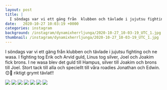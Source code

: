 ```yaml
---
layout: post
title: |
  I söndags var vi ett gäng från  klubben och tävlade i jujutsu fighting och ne wasa
date:   2020-10-27 10:03:19 +0000
categories: instagram
background: /instagram/dynamixherrljunga/2020-10-27_10-03-19_UTC_1.jpg
thumbnail: /instagram/dynamixherrljunga/2020-10-27_10-03-19_UTC_1.jpg
---
```

I söndags var vi ett gäng från  klubben och tävlade i jujutsu fighting och ne wasa. I fighting tog Erik och Arvid guld, Linus tog silver, Joel och Joakim fick brons. I ne wasa blev det guld till Hampus, silver till Joakim och brons till Joel. Stort tack till alla och speciellt till våra roadies Jonathan och Edwin. 😊💪 riktigt grymt tävlat!! 



<img src='/www-dynamix-herrljunga/instagram/dynamixherrljunga/2020-10-27_10-03-19_UTC_1.jpg' class='img-fluid' />


<img src='/www-dynamix-herrljunga/instagram/dynamixherrljunga/2020-10-27_10-03-19_UTC_2.jpg' class='img-fluid' />


<img src='/www-dynamix-herrljunga/instagram/dynamixherrljunga/2020-10-27_10-03-19_UTC_3.jpg' class='img-fluid' />


<img src='/www-dynamix-herrljunga/instagram/dynamixherrljunga/2020-10-27_10-03-19_UTC_4.jpg' class='img-fluid' />


<img src='/www-dynamix-herrljunga/instagram/dynamixherrljunga/2020-10-27_10-03-19_UTC_5.jpg' class='img-fluid' />


<img src='/www-dynamix-herrljunga/instagram/dynamixherrljunga/2020-10-27_10-03-19_UTC_6.jpg' class='img-fluid' />


<img src='/www-dynamix-herrljunga/instagram/dynamixherrljunga/2020-10-27_10-03-19_UTC_7.jpg' class='img-fluid' />
